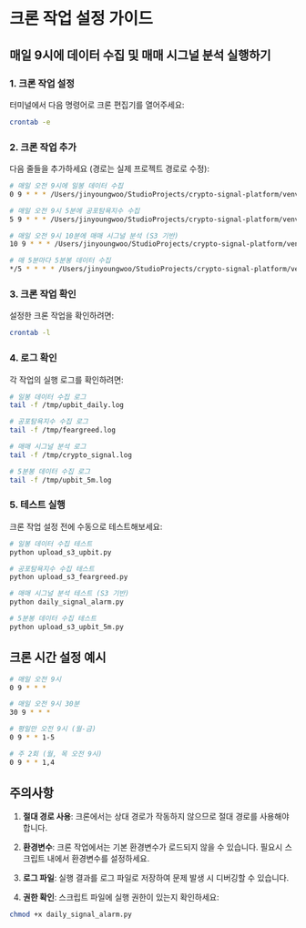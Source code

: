 # 크론 작업 설정 가이드

## 매일 9시에 데이터 수집 및 매매 시그널 분석 실행하기

### 1. 크론 작업 설정

터미널에서 다음 명령어로 크론 편집기를 열어주세요:

```bash
crontab -e
```

### 2. 크론 작업 추가

다음 줄들을 추가하세요 (경로는 실제 프로젝트 경로로 수정):

```bash
# 매일 오전 9시에 일봉 데이터 수집
0 9 * * * /Users/jinyoungwoo/StudioProjects/crypto-signal-platform/venv/bin/python /Users/jinyoungwoo/StudioProjects/crypto-signal-platform/upload_s3_upbit.py >> /tmp/upbit_daily.log 2>&1

# 매일 오전 9시 5분에 공포탐욕지수 수집
5 9 * * * /Users/jinyoungwoo/StudioProjects/crypto-signal-platform/venv/bin/python /Users/jinyoungwoo/StudioProjects/crypto-signal-platform/upload_s3_feargreed.py >> /tmp/feargreed.log 2>&1

# 매일 오전 9시 10분에 매매 시그널 분석 (S3 기반)
10 9 * * * /Users/jinyoungwoo/StudioProjects/crypto-signal-platform/venv/bin/python /Users/jinyoungwoo/StudioProjects/crypto-signal-platform/daily_signal_alarm.py >> /tmp/crypto_signal.log 2>&1

# 매 5분마다 5분봉 데이터 수집
*/5 * * * * /Users/jinyoungwoo/StudioProjects/crypto-signal-platform/venv/bin/python /Users/jinyoungwoo/StudioProjects/crypto-signal-platform/upload_s3_upbit_5m.py >> /tmp/upbit_5m.log 2>&1
```

### 3. 크론 작업 확인

설정한 크론 작업을 확인하려면:

```bash
crontab -l
```

### 4. 로그 확인

각 작업의 실행 로그를 확인하려면:

```bash
# 일봉 데이터 수집 로그
tail -f /tmp/upbit_daily.log

# 공포탐욕지수 수집 로그
tail -f /tmp/feargreed.log

# 매매 시그널 분석 로그
tail -f /tmp/crypto_signal.log

# 5분봉 데이터 수집 로그
tail -f /tmp/upbit_5m.log
```

### 5. 테스트 실행

크론 작업 설정 전에 수동으로 테스트해보세요:

```bash
# 일봉 데이터 수집 테스트
python upload_s3_upbit.py

# 공포탐욕지수 수집 테스트
python upload_s3_feargreed.py

# 매매 시그널 분석 테스트 (S3 기반)
python daily_signal_alarm.py

# 5분봉 데이터 수집 테스트
python upload_s3_upbit_5m.py
```

## 크론 시간 설정 예시

```bash
# 매일 오전 9시
0 9 * * *

# 매일 오전 9시 30분
30 9 * * *

# 평일만 오전 9시 (월-금)
0 9 * * 1-5

# 주 2회 (월, 목 오전 9시)
0 9 * * 1,4
```

## 주의사항

1. **절대 경로 사용**: 크론에서는 상대 경로가 작동하지 않으므로 절대 경로를 사용해야 합니다.

2. **환경변수**: 크론 작업에서는 기본 환경변수가 로드되지 않을 수 있습니다. 필요시 스크립트 내에서 환경변수를 설정하세요.

3. **로그 파일**: 실행 결과를 로그 파일로 저장하여 문제 발생 시 디버깅할 수 있습니다.

4. **권한 확인**: 스크립트 파일에 실행 권한이 있는지 확인하세요:
```bash
chmod +x daily_signal_alarm.py
```
